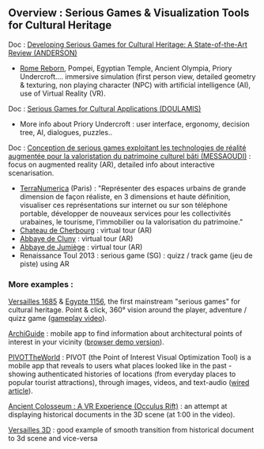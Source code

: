 
## Overview : Serious Games & Visualization Tools for Cultural Heritage


Doc : [Developing Serious Games for Cultural Heritage: A State-of-the-Art Review (ANDERSON)](http://dx.doi.org/10.1007/s10055-010-0177-3)

* [Rome Reborn](https://www.youtube.com/watch?v=vrIEwjgfbYs), Pompei, Egyptian Temple, Ancient Olympia, Priory Undercroft.... immersive simulation (first person view, detailed geometry & texturing, non playing character (NPC) with artificial intelligence (AI), use of Virtual Reality (VR).

Doc : [Serious Games for Cultural Applications (DOULAMIS)](https://www.researchgate.net/publication/225625702_Serious_Games_for_Cultural_Applications)

* More info about Priory Undercroft : user interface, ergonomy, decision tree, AI, dialogues, puzzles..

Doc : [Conception de serious games exploitant les technologies de réalité augmentée pour la valoristation du patrimoine culturel bâti (MESSAOUDI)](http://meurthe.crai.archi.fr/wordpressFr/wp-content/plugins/Lab_BD/media/pdf/MESSAOUDITommyMemoireAME.pdf) : focus on augmented reality (AR), detailed info about interactive scenarisation.
* [TerraNumerica](http://competitivite.gouv.fr/des-exemples-de-projets-r-d-aboutis/terra-numerica-en-images-527.html) (Paris) : "Représenter des espaces urbains de grande dimension de façon réaliste, en 3 dimensions et haute définition, visualiser ces représentations sur internet ou sur son téléphone portable, développer de nouveaux services pour les collectivités urabaines, le tourisme, l'immobilier ou la valorisation du patrimoine."
* [Chateau de Cherbourg](http://www.club-innovation-culture.fr/cherbourg-fait-revivre-son-chateau-avec-une-application-mobile-en-realite-augmentee/) : virtual tour (AR)
* [Abbaye de Cluny](https://www.youtube.com/watch?v=-4v_GhA_S0A) : virtual tour (AR)
* [Abbaye de Jumiège](https://www.youtube.com/watch?v=B1r38B4FJ_0) : virtual tour (AR)
* Renaissance Toul 2013 : serious game (SG) : quizz / track game (jeu de piste) using AR

### More examples :

[Versailles 1685](https://fr.wikipedia.org/wiki/Versailles_1685_:_Complot_%C3%A0_la_cour_du_Roi_Soleil) & [Egypte 1156](https://fr.wikipedia.org/wiki/%C3%89gypte_:_1156_av._J.-C._-_L%27%C3%89nigme_de_la_tombe_royale), the first mainstream "serious games" for cultural heritage. Point & click, 360° vision around the player, adventure / quizz game ([gameplay video](https://www.youtube.com/watch?v=clZzDv2UpVM)).

[ArchiGuide](http://www.archiguide-lyon.com/) : mobile app to find information about architectural points of interest in your vicinity ([browser demo version](http://www.archipel-cdcu.fr/archiguide/)).

[PIVOTTheWorld](http://www.pivottheworld.com/) : PIVOT (the Point of Interest Visual Optimization Tool) is a mobile app that reveals to users what places looked like in the past - showing authenticated histories of locations (from everyday places to popular tourist attractions), through images, videos, and text-audio ([wired article](https://www.wired.com/2015/03/clever-app-reveals-snapshot-locationin-past/)).

[Ancient Colosseum : A VR Experience (Occulus Rift)](https://www.youtube.com/watch?v=bAWTJO6oz-o) : an attempt at displaying historical documents in the 3D scene (at 1:00 in the video).

[Versailles 3D](https://www.youtube.com/watch?v=FSHzMdfu-60) : good example of smooth transition from historical document to 3d scene and vice-versa


